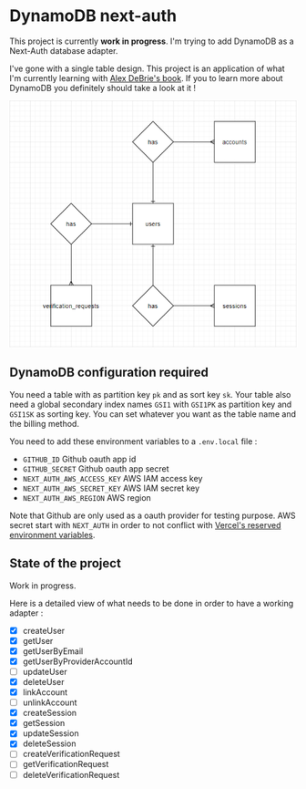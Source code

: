 # DynamoDB next-auth

This project is currently **work in progress**. I'm trying to add DynamoDB as a Next-Auth database adapter.

I've gone with a single table design. This project is an application of what I'm currently learning with [Alex DeBrie's book](https://www.dynamodbbook.com/). If you to learn more about DynamoDB you definitely should take a look at it !

<p align="center">
    <img src="https://raw.githubusercontent.com/polmrt/next-auth-dynamodb-adapter/master/.github/img/schema.png" alt="Next-auth data schema">
</p>

## DynamoDB configuration required

You need a table with as partition key `pk` and as sort key `sk`. Your table also need a global secondary index names `GSI1` with `GSI1PK` as partition key and `GSI1SK` as sorting key. You can set whatever you want as the table name and the billing method.

You need to add these environment variables to a `.env.local` file :

- `GITHUB_ID` Github oauth app id
- `GITHUB_SECRET` Github oauth app secret
- `NEXT_AUTH_AWS_ACCESS_KEY` AWS IAM access key
- `NEXT_AUTH_AWS_SECRET_KEY` AWS IAM secret key
- `NEXT_AUTH_AWS_REGION` AWS region

Note that Github are only used as a oauth provider for testing purpose.
AWS secret start with `NEXT_AUTH` in order to not conflict with [Vercel's reserved environment variables](https://vercel.com/docs/environment-variables#reserved-environment-variables).

## State of the project

Work in progress.

Here is a detailed view of what needs to be done in order to have a working adapter :

- [x] createUser
- [x] getUser
- [x] getUserByEmail
- [x] getUserByProviderAccountId
- [ ] updateUser
- [x] deleteUser
- [x] linkAccount
- [ ] unlinkAccount
- [x] createSession
- [x] getSession
- [x] updateSession
- [x] deleteSession
- [ ] createVerificationRequest
- [ ] getVerificationRequest
- [ ] deleteVerificationRequest
